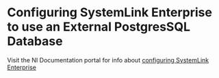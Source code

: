 # Configuring SystemLink Enterprise to use an External PostgresSQL Database

Visit the NI Documentation portal for info about [configuring SystemLink Enterprise](https://www.ni.com/docs/en-US/bundle/systemlink-enterprise/page/config-systemlink-enterprise.html)
